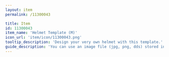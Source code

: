 ```yaml
---
layout: item
permalink: /11300043

title: Item
id: 11300043
item_name: 'Helmet Template (M)'
icon_url: 'item/icon/11300043.png'
tooltip_description: 'Design your very own helmet with this template.'
guide_description: 'You can use an image file (jpg, png, dds) stored in the MapleStory2\Custom\Equip folder.'
---
```

